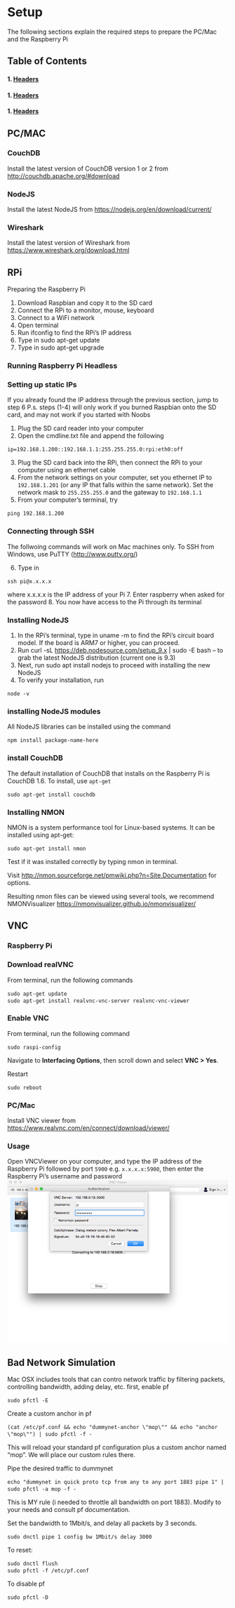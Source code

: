 # Setup
The following sections explain the required steps to prepare the PC/Mac and the Raspberry Pi

## Table of Contents  
#### 1. [Headers](#headersjhj)    
#### 1. [Headers](#headers) 
#### 1. [Headers](#headers) 


## PC/MAC
### CouchDB
Install the latest version of CouchDB version 1 or 2 from http://couchdb.apache.org/#download
### NodeJS
Install the latest NodeJS from https://nodejs.org/en/download/current/
### Wireshark
Install the latest version of Wireshark from https://www.wireshark.org/download.html
 
## RPi
Preparing the Raspberry Pi
1.	Download Raspbian and copy it to the SD card
2.	Connect the RPi to a monitor, mouse, keyboard
3.	Connect to a WiFi network
4.	Open terminal
5.	Run ifconfig to find the RPi’s IP address
6.	Type in sudo apt-get update
7.	Type in sudo apt-get upgrade

### Running Raspberry Pi Headless
### Setting up static IPs
If you already found the IP address through the previous section, jump to step 6
P.s. steps (1-4) will only work if you burned Raspbian onto the SD card, and may not work if you started with Noobs
1.	Plug the SD card reader into your computer
2.	Open the cmdline.txt file and append the following
```
ip=192.168.1.200::192.168.1.1:255.255.255.0:rpi:eth0:off
```
3.	Plug the SD card back into the RPi, then connect the RPi to your computer using an ethernet cable
4.	From the network settings on your computer, set you ethernet IP to `192.168.1.201` (or any IP that falls within the same network). Set the network mask to `255.255.255.0` and the gateway to `192.168.1.1`
5.	From your computer’s terminal, try
```
ping 192.168.1.200
```

### Connecting through SSH
The follwoing commands will work on Mac machines only. To SSH from Windows, use PuTTY (http://www.putty.org/)

6.	Type in
```
ssh pi@x.x.x.x
```
where x.x.x.x is the IP address of your Pi
7.	Enter raspberry when asked for the password
8.	You now have access to the Pi through its terminal

### Installing NodeJS
1.	In the RPi’s terminal, type in uname -m to find the RPi’s circuit board model. If the board is ARM7 or higher, you can proceed.
2.	Run curl -sL https://deb.nodesource.com/setup_9.x | sudo -E bash – to grab the latest NodeJS distribution (current one is 9.3)
3.	Next, run sudo apt install nodejs to proceed with installing the new NodeJS
4.	To verify your installation, run
```
node -v
```

### installing NodeJS modules
All NodeJS libraries can be installed using the command
```
npm install package-name-here
```

### install CouchDB
The default installation of CouchDB that installs on the Raspberry Pi is CouchDB 1.6. To install, use `apt-get`
```
sudo apt-get install couchdb
```

### Installing NMON
NMON is a system performance tool for Linux-based systems.
It can be installed using apt-get:
```
sudo apt-get install nmon
```

Test if it was installed correctly by typing nmon in terminal.

Visit http://nmon.sourceforge.net/pmwiki.php?n=Site.Documentation for options.

Resulting nmon files can be viewed using several tools, we recommend NMONVisualizer https://nmonvisualizer.github.io/nmonvisualizer/
 
## VNC
### Raspberry Pi
### Download realVNC
From terminal, run the following commands
```
sudo apt-get update
sudo apt-get install realvnc-vnc-server realvnc-vnc-viewer
```
### Enable VNC
From terminal, run the following command
```
sudo raspi-config
```

Navigate to **Interfacing Options**, then scroll down and select **VNC > Yes**.

Restart
```
sudo reboot
```

### PC/Mac
Install VNC viewer from https://www.realvnc.com/en/connect/download/viewer/

### Usage
Open VNCViewer on your computer, and type the IP address of the Raspberry Pi followed by port `5900` e.g. `x.x.x.x:5900`, then enter the Raspberry Pi’s username and password
![Screenshot](/images/vnc2.png?raw=true "Login")


## Bad Network Simulation
Mac OSX includes tools that can contro network traffic by filtering packets, controlling bandwidth, adding delay, etc.
first, enable pf
```
sudo pfctl -E
```
Create a custom anchor in pf
```
(cat /etc/pf.conf && echo "dummynet-anchor \"mop\"" && echo "anchor \"mop\"") | sudo pfctl -f -
```
This will reload your standard pf configuration plus a custom anchor named “mop”. We will place our custom rules there.

Pipe the desired traffic to dummynet
```
echo "dummynet in quick proto tcp from any to any port 1883 pipe 1" | sudo pfctl -a mop -f -
```
This is MY rule (i needed to throttle all bandwidth on port 1883). Modify to your needs and consult pf documentation.

Set the bandwidth to 1Mbit/s, and delay all packets by 3 seconds.
```
sudo dnctl pipe 1 config bw 1Mbit/s delay 3000
```

To reset:
```
sudo dnctl flush
sudo pfctl -f /etc/pf.conf
```
To disable pf
```
sudo pfctl -D
```
